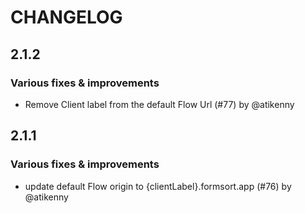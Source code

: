 # CHANGELOG
## 2.1.2

### Various fixes & improvements

- Remove Client label from the default Flow Url (#77) by @atikenny

## 2.1.1

### Various fixes & improvements

- update default Flow origin to {clientLabel}.formsort.app (#76) by @atikenny


